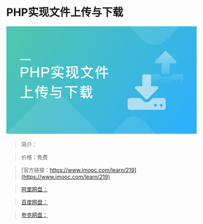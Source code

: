 # PHP实现文件上传与下载

![img](../../assets/5fe442e10001127a05400304.jpg)

> 简介：

> 价格：免费

> [官方链接：https://www.imooc.com/learn/219](https://www.imooc.com/learn/219)

> [阿里网盘：]()

> [百度网盘：]()

> [夸克网盘：]()
